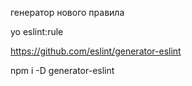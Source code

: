 генератор нового правила 

yo eslint:rule


https://github.com/eslint/generator-eslint

npm i -D generator-eslint
